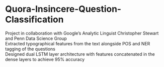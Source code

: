 # Quora-Insincere-Question-Classification

Project in collaboration with Google’s Analytic Linguist Christopher Stewart and Penn Data Science Group<br />
Extracted typographical features from the text alongside POS and NER tagging of the questions<br />
Designed dual LSTM layer architecture with features concatenated in the dense layers to achieve 95% accuracy<br />
